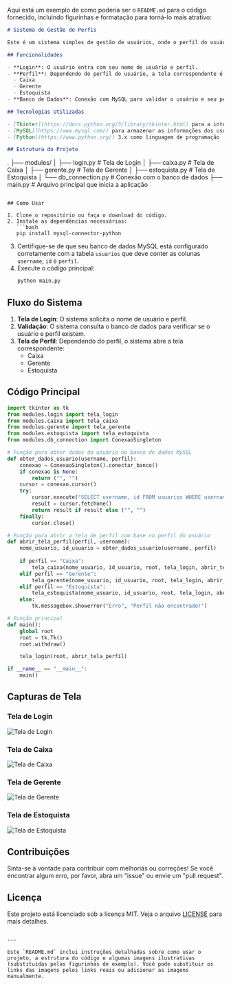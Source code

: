 Aqui está um exemplo de como poderia ser o `README.md` para o código fornecido, incluindo figurinhas e formatação para torná-lo mais atrativo:

```markdown
# Sistema de Gestão de Perfis

Este é um sistema simples de gestão de usuários, onde o perfil do usuário determina a tela que será exibida. O sistema utiliza a biblioteca `tkinter` para a interface gráfica e realiza a conexão com um banco de dados MySQL para buscar as informações do usuário.

## Funcionalidades

- **Login**: O usuário entra com seu nome de usuário e perfil.
- **Perfil**: Dependendo do perfil do usuário, a tela correspondente é exibida:
  - Caixa
  - Gerente
  - Estoquista
- **Banco de Dados**: Conexão com MySQL para validar o usuário e seu perfil.

## Tecnologias Utilizadas

- [Tkinter](https://docs.python.org/3/library/tkinter.html) para a interface gráfica
- [MySQL](https://www.mysql.com/) para armazenar as informações dos usuários
- [Python](https://www.python.org/) 3.x como linguagem de programação

## Estrutura do Projeto

```
.
├── modules/
│   ├── login.py        # Tela de Login
│   ├── caixa.py        # Tela de Caixa
│   ├── gerente.py      # Tela de Gerente
│   ├── estoquista.py   # Tela de Estoquista
│   └── db_connection.py # Conexão com o banco de dados
├── main.py             # Arquivo principal que inicia a aplicação
```

## Como Usar

1. Clone o repositório ou faça o download do código.
2. Instale as dependências necessárias:
   ```bash
   pip install mysql-connector-python
   ```
3. Certifique-se de que seu banco de dados MySQL está configurado corretamente com a tabela `usuarios` que deve conter as colunas `username`, `id` e `perfil`.
4. Execute o código principal:
   ```bash
   python main.py
   ```

## Fluxo do Sistema

1. **Tela de Login**: O sistema solicita o nome de usuário e perfil.
2. **Validação**: O sistema consulta o banco de dados para verificar se o usuário e perfil existem.
3. **Tela de Perfil**: Dependendo do perfil, o sistema abre a tela correspondente:
   - Caixa
   - Gerente
   - Estoquista

## Código Principal

```python
import tkinter as tk
from modules.login import tela_login
from modules.caixa import tela_caixa
from modules.gerente import tela_gerente
from modules.estoquista import tela_estoquista
from modules.db_connection import ConexaoSingleton

# Função para obter dados do usuário no banco de dados MySQL
def obter_dados_usuario(username, perfil):
    conexao = ConexaoSingleton().conectar_banco()
    if conexao is None:
        return ("", "")
    cursor = conexao.cursor()
    try:
        cursor.execute("SELECT username, id FROM usuarios WHERE username=%s AND perfil=%s", (username, perfil))
        result = cursor.fetchone()
        return result if result else ("", "")
    finally:
        cursor.close()

# Função para abrir a tela de perfil com base no perfil do usuário
def abrir_tela_perfil(perfil, username):
    nome_usuario, id_usuario = obter_dados_usuario(username, perfil)
    
    if perfil == "Caixa":
        tela_caixa(nome_usuario, id_usuario, root, tela_login, abrir_tela_perfil)
    elif perfil == "Gerente":
        tela_gerente(nome_usuario, id_usuario, root, tela_login, abrir_tela_perfil)
    elif perfil == "Estoquista":
        tela_estoquista(nome_usuario, id_usuario, root, tela_login, abrir_tela_perfil)
    else:
        tk.messagebox.showerror("Erro", "Perfil não encontrado!")

# Função principal
def main():
    global root
    root = tk.Tk()
    root.withdraw()

    tela_login(root, abrir_tela_perfil)

if __name__ == "__main__":
    main()
```

## Capturas de Tela

### Tela de Login

![Tela de Login](https://via.placeholder.com/500x300?text=Tela+de+Login)

### Tela de Caixa

![Tela de Caixa](https://via.placeholder.com/500x300?text=Tela+de+Caixa)

### Tela de Gerente

![Tela de Gerente](https://via.placeholder.com/500x300?text=Tela+de+Gerente)

### Tela de Estoquista

![Tela de Estoquista](https://via.placeholder.com/500x300?text=Tela+de+Estoquista)

## Contribuições

Sinta-se à vontade para contribuir com melhorias ou correções! Se você encontrar algum erro, por favor, abra um "issue" ou envie um "pull request".

## Licença

Este projeto está licenciado sob a licença MIT. Veja o arquivo [LICENSE](LICENSE) para mais detalhes.
```

---

Este `README.md` inclui instruções detalhadas sobre como usar o projeto, a estrutura do código e algumas imagens ilustrativas (substituídas pelas figurinhas de exemplo). Você pode substituir os links das imagens pelos links reais ou adicionar as imagens manualmente.

